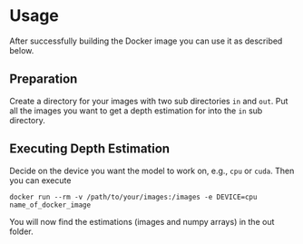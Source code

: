 # Usage

After successfully building the Docker image you can use it as described below.

## Preparation

Create a directory for your images with two sub directories `in` and `out`.
Put all the images you want to get a depth estimation for into the `in` sub directory.

## Executing Depth Estimation

Decide on the device you want the model to work on, e.g., `cpu` or `cuda`. 
Then you can execute

    docker run --rm -v /path/to/your/images:/images -e DEVICE=cpu name_of_docker_image

You will now find the estimations (images and numpy arrays) in the out folder.